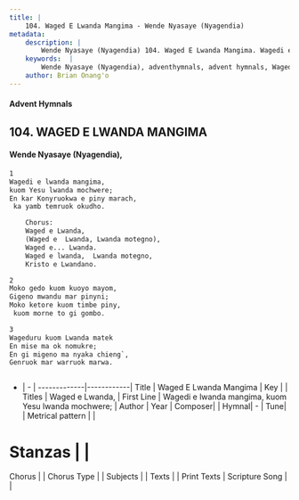 ```yaml
---
title: |
    104. Waged E Lwanda Mangima - Wende Nyasaye (Nyagendia)
metadata:
    description: |
        Wende Nyasaye (Nyagendia) 104. Waged E Lwanda Mangima. Wagedi e lwanda mangima,  kuom Yesu lwanda mochwere; En kar Konyruokwa e piny marach,  ka yamb temruok okudho.  	Chorus: 	Waged e Lwanda,  	(Waged e  Lwanda, Lwanda motegno), 	Waged e... Lwanda. 	Waged e lwanda,  Lwanda motegno, 	Kristo e Lwandano.  
    keywords:  |
        Wende Nyasaye (Nyagendia), adventhymnals, advent hymnals, Waged E Lwanda Mangima, Wagedi e lwanda mangima,  kuom Yesu lwanda mochwere;. Waged e Lwanda, 
    author: Brian Onang'o
---
```


#### Advent Hymnals
## 104. WAGED E LWANDA MANGIMA
####  Wende Nyasaye (Nyagendia),

```txt
1
Wagedi e lwanda mangima, 
kuom Yesu lwanda mochwere;
En kar Konyruokwa e piny marach,
 ka yamb temruok okudho.

	Chorus:
	Waged e Lwanda, 
	(Waged e  Lwanda, Lwanda motegno),
	Waged e... Lwanda.
	Waged e lwanda,  Lwanda motegno,
	Kristo e Lwandano.

2
Moko gedo kuom kuoyo mayom, 
Gigeno mwandu mar pinyni;
Moko ketore kuom timbe piny,
 kuom morne to gi gombo.

3
Wageduru kuom Lwanda matek
En mise ma ok nomukre;
En gi migeno ma nyaka chieng`, 
Genruok mar warruok marwa.



```

- |   -  |
-------------|------------|
Title | Waged E Lwanda Mangima |
Key |  |
Titles | Waged e Lwanda,  |
First Line | Wagedi e lwanda mangima,  kuom Yesu lwanda mochwere; |
Author | 
Year | 
Composer| |
Hymnal|  - |
Tune|  |
Metrical pattern | |
# Stanzas |  |
Chorus |  |
Chorus Type |  |
Subjects | |
Texts |  |
Print Texts | 
Scripture Song |  |
    
